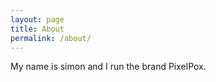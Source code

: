 ```yaml
---
layout: page
title: About
permalink: /about/
---
```


My name is simon and I run the brand PixelPox. 

